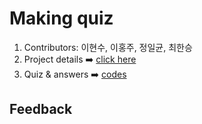 <h1>Making quiz</h1>

<ol>
  <li>Contributors: 이현수, 이홍주, 정일균, 최한승</li>
  <li>Project details ➡️ <a href="https://github.com/purple-cabbage0030/mission/blob/main/02.SQL/0607MakingQuiz/0607_mission.txt">click here</a></li>
  <li>Quiz & answers ➡️ <a href="https://github.com/purple-cabbage0030/mission/blob/main/02.SQL/0607MakingQuiz/0607_making_quiz.sql"> codes </a></li>
</ol>

<h2>Feedback</h2>
